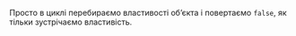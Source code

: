 Просто в циклі перебираємо властивості об’єкта і повертаємо `false`, як тільки зустрічаємо властивість.